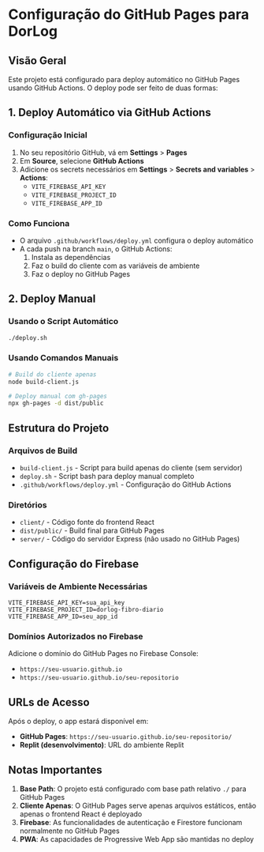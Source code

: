 # Configuração do GitHub Pages para DorLog

## Visão Geral
Este projeto está configurado para deploy automático no GitHub Pages usando GitHub Actions. O deploy pode ser feito de duas formas:

## 1. Deploy Automático via GitHub Actions

### Configuração Inicial
1. No seu repositório GitHub, vá em **Settings** > **Pages**
2. Em **Source**, selecione **GitHub Actions**
3. Adicione os secrets necessários em **Settings** > **Secrets and variables** > **Actions**:
   - `VITE_FIREBASE_API_KEY`
   - `VITE_FIREBASE_PROJECT_ID` 
   - `VITE_FIREBASE_APP_ID`

### Como Funciona
- O arquivo `.github/workflows/deploy.yml` configura o deploy automático
- A cada push na branch `main`, o GitHub Actions:
  1. Instala as dependências
  2. Faz o build do cliente com as variáveis de ambiente
  3. Faz o deploy no GitHub Pages

## 2. Deploy Manual

### Usando o Script Automático
```bash
./deploy.sh
```

### Usando Comandos Manuais
```bash
# Build do cliente apenas
node build-client.js

# Deploy manual com gh-pages
npx gh-pages -d dist/public
```

## Estrutura do Projeto

### Arquivos de Build
- `build-client.js` - Script para build apenas do cliente (sem servidor)
- `deploy.sh` - Script bash para deploy manual completo
- `.github/workflows/deploy.yml` - Configuração do GitHub Actions

### Diretórios
- `client/` - Código fonte do frontend React
- `dist/public/` - Build final para GitHub Pages
- `server/` - Código do servidor Express (não usado no GitHub Pages)

## Configuração do Firebase

### Variáveis de Ambiente Necessárias
```env
VITE_FIREBASE_API_KEY=sua_api_key
VITE_FIREBASE_PROJECT_ID=dorlog-fibro-diario
VITE_FIREBASE_APP_ID=seu_app_id
```

### Domínios Autorizados no Firebase
Adicione o domínio do GitHub Pages no Firebase Console:
- `https://seu-usuario.github.io`
- `https://seu-usuario.github.io/seu-repositorio`

## URLs de Acesso

Após o deploy, o app estará disponível em:
- **GitHub Pages**: `https://seu-usuario.github.io/seu-repositorio/`
- **Replit (desenvolvimento)**: URL do ambiente Replit

## Notas Importantes

1. **Base Path**: O projeto está configurado com base path relativo `./` para GitHub Pages
2. **Cliente Apenas**: O GitHub Pages serve apenas arquivos estáticos, então apenas o frontend React é deployado
3. **Firebase**: As funcionalidades de autenticação e Firestore funcionam normalmente no GitHub Pages
4. **PWA**: As capacidades de Progressive Web App são mantidas no deploy